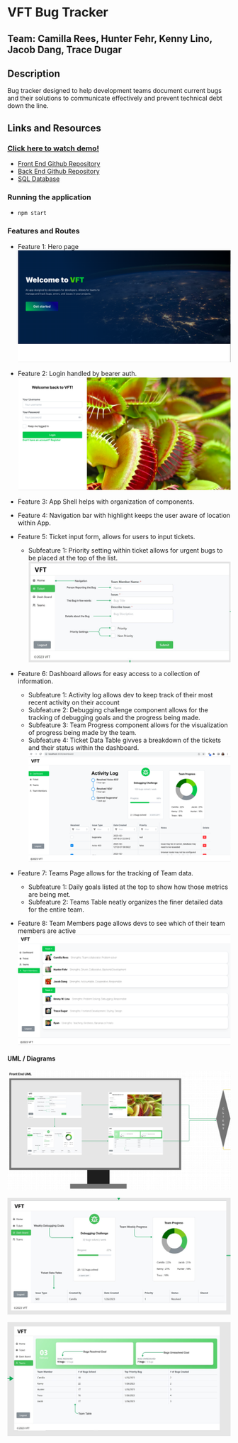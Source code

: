 # VFT Bug Tracker

## Team: Camilla Rees, Hunter Fehr, Kenny Lino, Jacob Dang, Trace Dugar

## Description

Bug tracker designed to help development teams document current bugs and their solutions to communicate effectively and prevent technical debt down the line.

## Links and Resources

### [Click here to watch demo!](https://www.youtube.com/watch?v=OV23NNmTaMM)

 - [Front End Github Repository](https://github.com/chjkt-bug-tracker/bug-tracker-frontend)
 - [Back End Github Repository](https://github.com/chjkt-bug-tracker/bug-tracker-backend)
 - [SQL Database](https://dashboard.render.com/d/dpg-cfc5ec9gp3jokp7k2kng-a)

### Running the application

- `npm start`

### Features and Routes
- Feature 1: Hero page
![Hero Page](assets/hero_page.png)

- Feature 2: Login handled by bearer auth.
![Login Screen](assets/login_screen.png)

- Feature 3: App Shell helps with organization of components.
- Feature 4: Navigation bar with highlight keeps the user aware of location within App.
- Feature 5: Ticket input form, allows for users to input tickets.
    - Subfeature 1: Priority setting within ticket allows for urgent bugs to be placed at the top of the list.
![Ticket User Guide](assets/Ticket_UserGuide.jpg)

- Feature 6: Dashboard allows for easy access to a collection of information.
    - Subfeature 1: Activity log allows dev to keep track of their most recent activity on their account
    - Subfeature 2: Debugging challenge component allows for the tracking of debugging goals and the progress being made.
    - Subfeature 3: Team Progress component allows for the visualization of progress being made by the team.
    - Subfeature 4: Ticket Data Table givves a breakdown of the tickets and their status within the dashboard.
![Dashboard](assets/dashboard_page.png)

- Feature 7: Teams Page allows for the tracking of Team data.
    - Subfeature 1: Daily goals listed at the top to show how those metrics are being met.
    - Subfeature 2: Teams Table neatly organizes the finer detailed data for the entire team.
- Feature 8: Team Members page allows devs to see which of their team members are active
![Team Members Page](assets/teammembers_page.png)

#### UML / Diagrams

![Front End UML](assets/Frontend_UML.jpg)

![Dashboard User Guide](assets/Dashboard_UserGuide.jpg)

![Teams User Guide](assets/Teams_UserGuide.jpg)
